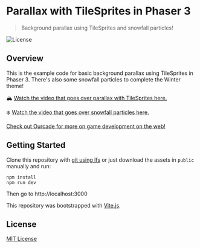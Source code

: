 # Parallax with TileSprites in Phaser 3

> Background parallax using TileSprites and snowfall particles!

![License](https://img.shields.io/badge/license-MIT-green)

## Overview

This is the example code for basic background parallax using TileSprites in Phaser 3. There's also some snowfall particles to complete the Winter theme!

🏔 [Watch the video that goes over parallax with TileSprites here.](https://youtu.be/7UlNsN0RyEE)

❄️ [Watch the video that goes over snowfall particles here.](https://youtu.be/B5fvw3J6ljw)

[Check out Ourcade for more on game development on the web!](https://ourcade.co)

## Getting Started

Clone this repository with [git using lfs](https://git-lfs.github.com/) or just download the assets in `public` manually and run:

```
npm install
npm run dev
```

Then go to http://localhost:3000

This repository was bootstrapped with [Vite.js](https://vitejs.dev/).

## License

[MIT License](https://github.com/ourcade/phaser3-winter-parallax/blob/master/LICENSE)
